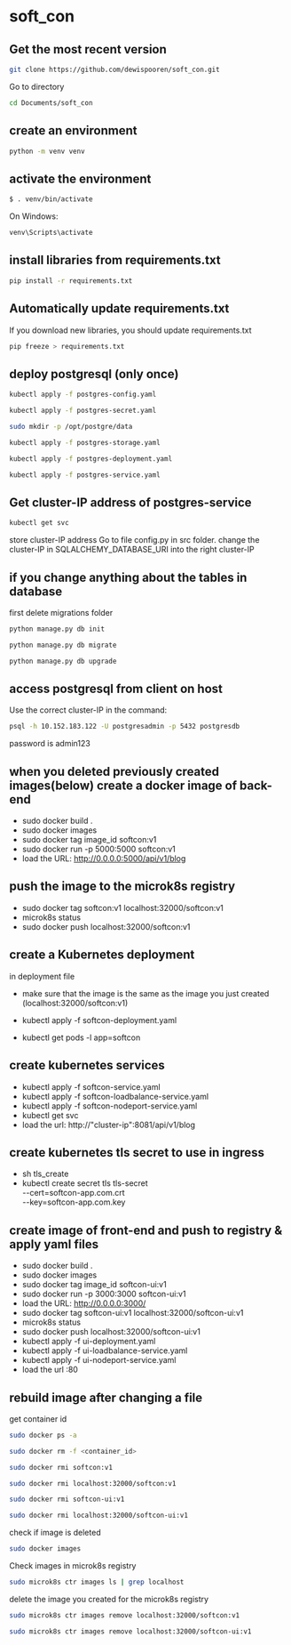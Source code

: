 # soft_con

## Get the most recent version
```bash
git clone https://github.com/dewispooren/soft_con.git
```
Go to directory
```bash
cd Documents/soft_con
```

## create an environment 

```bash
python -m venv venv
```

## activate the environment
```bash
$ . venv/bin/activate
```
On Windows:
```bash
venv\Scripts\activate
```

## install libraries from requirements.txt

```bash
pip install -r requirements.txt
```

## Automatically update requirements.txt

If you download new libraries, you should update requirements.txt

```bash
pip freeze > requirements.txt 
```

## deploy postgresql (only once)
```bash
kubectl apply -f postgres-config.yaml 
```
```bash
kubectl apply -f postgres-secret.yaml 
```
```bash
sudo mkdir -p /opt/postgre/data 
```
```bash
kubectl apply -f postgres-storage.yaml 
```
```bash
kubectl apply -f postgres-deployment.yaml 
```
```bash
kubectl apply -f postgres-service.yaml 
```

## Get cluster-IP address of postgres-service
```bash
kubectl get svc
```
store cluster-IP address
Go to file config.py in src folder.
change the cluster-IP in SQLALCHEMY_DATABASE_URI into the right cluster-IP


## if you change anything about the tables in database
first delete migrations folder

```bash
python manage.py db init
```
```bash
python manage.py db migrate
```
```bash
python manage.py db upgrade
```

## access postgresql from client on host
Use the correct cluster-IP in the command:
```bash
psql -h 10.152.183.122 -U postgresadmin -p 5432 postgresdb
```
password is admin123

## when you deleted previously created images(below) create a docker image of back-end

- sudo docker build . 
- sudo docker images 
- sudo docker tag image_id softcon:v1 
- sudo docker run -p 5000:5000 softcon:v1
- load the URL: http://0.0.0.0:5000/api/v1/blog

## push the image to the microk8s registry

- sudo docker tag softcon:v1 localhost:32000/softcon:v1
- microk8s status
- sudo docker push localhost:32000/softcon:v1

## create a Kubernetes deployment 

in deployment file
- make sure that the image is the same as the image you just created (localhost:32000/softcon:v1)

- kubectl apply -f softcon-deployment.yaml
- kubectl get pods -l app=softcon

## create kubernetes services
- kubectl apply -f softcon-service.yaml
- kubectl apply -f softcon-loadbalance-service.yaml
- kubectl apply -f softcon-nodeport-service.yaml
- kubectl get svc
- load the url: http://"cluster-ip":8081/api/v1/blog

## create kubernetes tls secret to use in ingress
- sh tls_create
- kubectl create secret tls tls-secret \
    --cert=softcon-app.com.crt\
    --key=softcon-app.com.key

## create image of front-end and push to registry & apply yaml files

- sudo docker build . 
- sudo docker images 
- sudo docker tag image_id softcon-ui:v1 
- sudo docker run -p 3000:3000 softcon-ui:v1
- load the URL: http://0.0.0.0:3000/
- sudo docker tag softcon-ui:v1 localhost:32000/softcon-ui:v1
- microk8s status
- sudo docker push localhost:32000/softcon-ui:v1
- kubectl apply -f ui-deployment.yaml
- kubectl apply -f ui-loadbalance-service.yaml
- kubectl apply -f ui-nodeport-service.yaml 
- load the url <service-IP>:80
  
## rebuild image after changing a file
 
get container id
```bash
sudo docker ps -a
```
```bash
sudo docker rm -f <container_id>
```
```bash
sudo docker rmi softcon:v1
```
```bash
sudo docker rmi localhost:32000/softcon:v1
```
```bash
sudo docker rmi softcon-ui:v1
```
```bash
sudo docker rmi localhost:32000/softcon-ui:v1
```
check if image is deleted
```bash
sudo docker images
```

Check images in microk8s registry
```bash
sudo microk8s ctr images ls | grep localhost
```
delete the image you created for the microk8s registry
```bash
sudo microk8s ctr images remove localhost:32000/softcon:v1
```
```bash
sudo microk8s ctr images remove localhost:32000/softcon-ui:v1
```
